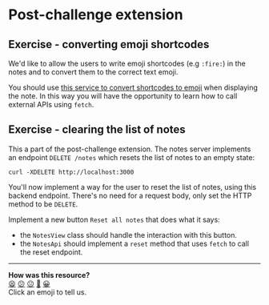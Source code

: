 # Post-challenge extension

## Exercise - converting emoji shortcodes

We'd like to allow the users to write emoji shortcodes (e.g `:fire:`) in the notes and to convert them to the correct text emoji.

You should use [this service to convert shortcodes to emoji](https://makers-emojify.herokuapp.com/) when displaying the note. In this way you will have the opportunity to learn how to call external APIs using `fetch`.

## Exercise - clearing the list of notes

This a part of the post-challenge extension. The notes server implements an endpoint `DELETE /notes` which resets the list of notes to an empty state:

```
curl -XDELETE http://localhost:3000
```

You'll now implement a way for the user to reset the list of notes, using this backend endpoint. There's no need for a request body, only set the HTTP method to be `DELETE`.

Implement a new button `Reset all notes` that does what it says:
  * the `NotesView` class should handle the interaction with this button.
  * the `NotesApi` should implement a `reset` method that uses `fetch` to call the reset endpoint.

<!-- BEGIN GENERATED SECTION DO NOT EDIT -->

---

**How was this resource?**  
[😫](https://airtable.com/shrUJ3t7KLMqVRFKR?prefill_Repository=makersacademy/javascript-web-applications&prefill_File=contents/21_deleting_note.md&prefill_Sentiment=😫) [😕](https://airtable.com/shrUJ3t7KLMqVRFKR?prefill_Repository=makersacademy/javascript-web-applications&prefill_File=contents/21_deleting_note.md&prefill_Sentiment=😕) [😐](https://airtable.com/shrUJ3t7KLMqVRFKR?prefill_Repository=makersacademy/javascript-web-applications&prefill_File=contents/21_deleting_note.md&prefill_Sentiment=😐) [🙂](https://airtable.com/shrUJ3t7KLMqVRFKR?prefill_Repository=makersacademy/javascript-web-applications&prefill_File=contents/21_deleting_note.md&prefill_Sentiment=🙂) [😀](https://airtable.com/shrUJ3t7KLMqVRFKR?prefill_Repository=makersacademy/javascript-web-applications&prefill_File=contents/21_deleting_note.md&prefill_Sentiment=😀)  
Click an emoji to tell us.

<!-- END GENERATED SECTION DO NOT EDIT -->
